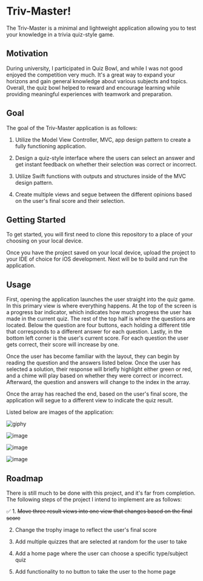 # Triv-Master!

The Triv-Master is a minimal and lightweight application allowing you to test your knowledge in a trivia quiz-style game.




## Motivation

During university, I participated in Quiz Bowl, and while I was not good enjoyed the competition very much. It's a great way to expand your horizons and gain general knowledge about various subjects and topics. Overall, the quiz bowl helped to reward and encourage learning while providing meaningful experiences with teamwork and preparation.

## Goal

The goal of the Triv-Master application is as follows:

1. Utilize the Model View Controller, MVC, app design pattern to create a fully functioning application.

2. Design a quiz-style interface where the users can select an answer and get instant feedback on whether their selection was correct or incorrect.

3. Utilize Swift functions with outputs and structures inside of the MVC design pattern.

4. Create multiple views and segue between the different opinions based on the user's final score and their selection.

## Getting Started

To get started, you will first need to clone this repository to a place of your choosing on your local device.

Once you have the project saved on your local device, upload the project to your IDE of choice for iOS development. Next will be to build and run the application.

## Usage

First, opening the application launches the user straight into the quiz game. In this primary view is where everything happens. At the top of the screen is a progress bar indicator, which indicates how much progress the user has made in the current quiz. The rest of the top half is where the questions are located. Below the question are four buttons, each holding a different title that corresponds to a different answer for each question. Lastly, in the bottom left corner is the user's current score. For each question the user gets correct, their score will increase by one.

Once the user has become familiar with the layout, they can begin by reading the question and the answers listed below. Once the user has selected a solution, their response will briefly highlight either green or red, and a chime will play based on whether they were correct or incorrect. Afterward, the question and answers will change to the index in the array.

Once the array has reached the end, based on the user's final score, the application will segue to a different view to indicate the quiz result.

Listed below are images of the application:

![giphy](https://user-images.githubusercontent.com/89234922/209873634-b1e615e1-27cd-4505-9a43-f149da6987a5.gif)

![image](https://user-images.githubusercontent.com/89234922/209873660-61181964-bdd3-4d47-b548-abbefce8a890.png)

![image](https://user-images.githubusercontent.com/89234922/209873679-ee8f90e5-d4b9-4822-9264-099ebd13a6aa.png)

![image](https://user-images.githubusercontent.com/89234922/209873700-bb4f1fc2-3a0e-465e-8393-a9aaab9488b5.png)


## Roadmap

There is still much to be done with this project, and it's far from completion. The following steps of the project I intend to implement are as follows:

:white_check_mark: 1. ~~Move three result views into one view that changes based on the final score~~ 

2. Change the trophy image to reflect the user's final score

3. Add multiple quizzes that are selected at random for the user to take

4. Add a home page where the user can choose a specific type/subject quiz

5. Add functionality to no button to take the user to the home page
